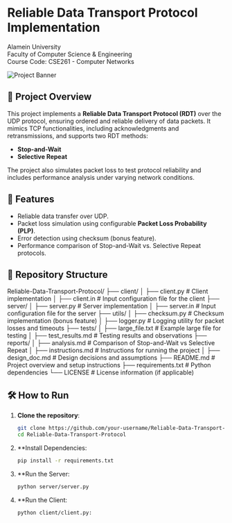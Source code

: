 # Reliable Data Transport Protocol Implementation
Alamein University  
Faculty of Computer Science & Engineering  
Course Code: CSE261 - Computer Networks  

![Project Banner](path/to/banner/image.png)

## 📌 Project Overview
This project implements a **Reliable Data Transport Protocol (RDT)** over the UDP protocol, ensuring ordered and reliable delivery of data packets. It mimics TCP functionalities, including acknowledgments and retransmissions, and supports two RDT methods:
- **Stop-and-Wait**
- **Selective Repeat**

The project also simulates packet loss to test protocol reliability and includes performance analysis under varying network conditions.

## 🚀 Features
- Reliable data transfer over UDP.
- Packet loss simulation using configurable **Packet Loss Probability (PLP)**.
- Error detection using checksum (bonus feature).
- Performance comparison of Stop-and-Wait vs. Selective Repeat protocols.

## 📂 Repository Structure
Reliable-Data-Transport-Protocol/
├── client/
│   ├── client.py         # Client implementation
│   ├── client.in         # Input configuration file for the client
├── server/
│   ├── server.py         # Server implementation
│   ├── server.in         # Input configuration file for the server
├── utils/
│   ├── checksum.py       # Checksum implementation (bonus feature)
│   ├── logger.py         # Logging utility for packet losses and timeouts
├── tests/
│   ├── large_file.txt    # Example large file for testing
│   ├── test_results.md   # Testing results and observations
├── reports/
│   ├── analysis.md       # Comparison of Stop-and-Wait vs Selective Repeat
│   ├── instructions.md   # Instructions for running the project
│   ├── design_doc.md     # Design decisions and assumptions
├── README.md             # Project overview and setup instructions
├── requirements.txt      # Python dependencies
└── LICENSE               # License information (if applicable)

## 🛠️ How to Run
1. **Clone the repository**:
   ```bash
   git clone https://github.com/your-username/Reliable-Data-Transport-Protocol.git
   cd Reliable-Data-Transport-Protocol

2. **Install Dependencies:
   ```bash
   pip install -r requirements.txt

4. **Run the Server:
   ```bash
   python server/server.py

6. **Run the  Client:
   ```bash
   python client/client.py:
